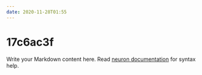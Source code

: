 ```yaml
---
date: 2020-11-28T01:55
---
```


# 17c6ac3f

Write your Markdown content here. Read [neuron documentation](https://neuron.zettel.page/2011404.html) for syntax help.

